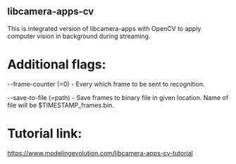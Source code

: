## libcamera-apps-cv
This is integrated version of libcamera-apps with OpenCV to apply computer vision in background during streaming. 
# Additional flags:

--frame-counter (=0)  - Every which frame to be sent to recognition.

--save-to-file (=path) - Save frames to binary file in given location. Name of file will be $TIMESTAMP_frames.bin. 

# Tutorial link: 
https://www.modelingevolution.com/libcamera-apps-cv-tutorial
